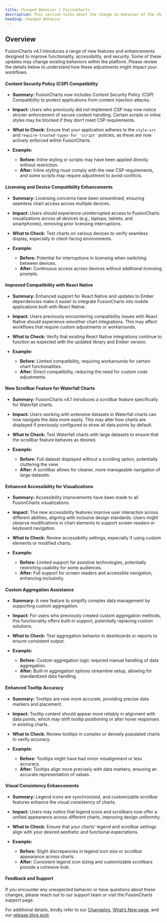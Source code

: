 ```yaml
---
title: Changed Behavior | FusionCharts
description: This section talks about the change in behavior of the charts with the latest released version.
heading: Changed Behavior
---
```


<h2>Overview</h2>

FusionCharts v4.1 introduces a range of new features and enhancements designed to improve functionality, accessibility, and security. Some of these updates may change existing behaviors within the platform. Please review the details below to understand how these adjustments might impact your workflows.

<h4>Content Security Policy (CSP) Compatibility</h4>

- **Summary:** FusionCharts now includes Content Security Policy (CSP) Compatibility to protect applications from content injection attacks.
- **Impact:** Users who previously did not implement CSP may now notice stricter enforcement of secure content handling. Certain scripts or inline styles may be blocked if they don’t meet CSP requirements.
- **What to Check:** Ensure that your application adheres to the `style-src` and `require-trusted-types-for 'script'` policies, as these are now actively enforced within FusionCharts.

- **Example:**
  - **Before:** Inline styling or scripts may have been applied directly without restriction.
  - **After:** Inline styling must comply with the new CSP requirements, and some scripts may require adjustment to avoid conflicts.
    
<h4>Licensing and Device Compatibility Enhancements</h4>

- **Summary:** Licensing concerns have been streamlined, ensuring seamless chart access across multiple devices.
- **Impact:** Users should experience uninterrupted access to FusionCharts visualizations across all devices (e.g., laptops, tablets, and smartphones), removing prior licensing interruptions.
- **What to Check:** Test charts on various devices to verify seamless display, especially in client-facing environments.

- **Example:**
  - **Before:** Potential for interruptions in licensing when switching between devices.
  - **After:** Continuous access across devices without additional licensing prompts.
    
<h4>Improved Compatibility with React Native</h4>

- **Summary:** Enhanced support for React Native and updates to Ember dependencies make it easier to integrate FusionCharts into mobile applications built with React Native.
- **Impact:** Users previously encountering compatibility issues with React Native should experience smoother chart integrations. This may affect workflows that require custom adjustments or workarounds.
- **What to Check:** Verify that existing React Native integrations continue to function as expected with the updated library and Ember version.

- **Example:**
  - **Before:** Limited compatibility, requiring workarounds for certain chart functionalities.
  - **After:** Direct compatibility, reducing the need for custom code adjustments.
    
<h4>New Scrollbar Feature for Waterfall Charts</h4>

- **Summary:** FusionCharts v4.1 introduces a scrollbar feature specifically for Waterfall charts.
- **Impact:** Users working with extensive datasets in Waterfall charts can now navigate the data more easily. This may alter how charts are displayed if previously configured to show all data points by default.
- **What to Check:** Test Waterfall charts with large datasets to ensure that the scrollbar feature behaves as desired.

- **Example:**
  - **Before:** Full dataset displayed without a scrolling option, potentially cluttering the view.
  - **After:** A scrollbar allows for cleaner, more manageable navigation of large datasets.
    
<h4>Enhanced Accessibility for Visualizations</h4>

- **Summary:** Accessibility improvements have been made to all FusionCharts visualizations.
- **Impact:** The new accessibility features improve user interaction across different abilities, aligning with inclusive design standards. Users might observe modifications in chart elements to support screen readers or keyboard navigation.
- **What to Check:** Review accessibility settings, especially if using custom elements or modified charts.

- **Example:**
  - **Before:** Limited support for assistive technologies, potentially restricting usability for some audiences.
  - **After:** Full support for screen readers and accessible navigation, enhancing inclusivity.
 
<h4>Custom Aggregation Assistance</h4>

- **Summary:** A new feature to simplify complex data management by supporting custom aggregation.
- **Impact:** For users who previously created custom aggregation methods, this functionality offers built-in support, potentially replacing custom solutions.
- **What to Check:** Test aggregation behavior in dashboards or reports to ensure consistent output.

- **Example:**
  - **Before:** Custom aggregation logic required manual handling of data aggregation.
  - **After:** Built-in aggregation options streamline setup, allowing for standardized data handling.
    
<h4>Enhanced Tooltip Accuracy</h4>

- **Summary:** Tooltips are now more accurate, providing precise data markers and placement.
- **Impact:** Tooltip content should appear more reliably in alignment with data points, which may shift tooltip positioning or alter hover responses in existing charts.
- **What to Check:** Review tooltips in complex or densely populated charts to verify accuracy.

- **Example:**
  - **Before:** Tooltips might have had minor misalignment or less accuracy.
  - **After:** Tooltips align more precisely with data markers, ensuring an accurate representation of values.
 
<h4>Visual Consistency Enhancements</h4>

- **Summary:** Legend icons are synchronized, and customizable scrollbar features enhance the visual consistency of charts.
- **Impact:** Users may notice that legend icons and scrollbars now offer a unified appearance across different charts, improving design uniformity.
- **What to Check:** Ensure that your charts' legend and scrollbar settings align with your desired aesthetic and functional expectations.

- **Example:**
  - **Before:** Slight discrepancies in legend icon size or scrollbar appearance across charts.
  - **After:** Consistent legend icon sizing and customizable scrollbars provide a cohesive look.
    
<h4>Feedback and Support</h4>

If you encounter any unexpected behavior or have questions about these changes, please reach out to our support team or visit the FusionCharts support page.

For additional details, kindly refer to our [Changelog](https://www.fusioncharts.com/dev/upgrading/change-log/), [What’s New page](https://www.fusioncharts.com/dev/upgrading/whats-new), and our [release blog post](https://www.fusioncharts.com//blog/fusioncharts-4-0-elevate-your-data-visualization-new-capabilities).
